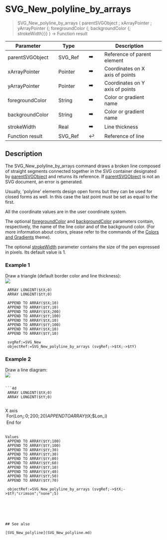 <!-- nodeReference := SVG_New_polyline_by_arrays ( parentReference ; xArray ; yArray ; strokeColor ; fillColor ; strokeWidth )
 -> parentReference (Text)
 -> xArray (Pointer)
 -> yArray (Pointer)
 -> strokeColor (Text)
 -> fillColor (Text)
 -> strokeWidth (Real)
 <- nodeReference (Text)-->
# SVG_New_polyline_by_arrays

> SVG_New_polyline_by_arrays ( parentSVGObject ; xArrayPointer ; yArrayPointer {; foregroundColor {; backgroundColor {; strokeWidth}}} ) -> Function result

| Parameter |     | Type |     |     |     | Description |     |
| --- | --- | --- | --- | --- | --- | --- | --- |
| parentSVGObject |     | SVG_Ref |     | ➡️ |     | Reference of parent element |     |
| xArrayPointer |     | Pointer |     | ➡️ |     | Coordinates on X axis of points |     |
| yArrayPointer |     | Pointer |     | ➡️ |     | Coordinates on Y axis of points |     |
| foregroundColor |     | String |     | ➡️ |     | Color or gradient name |     |
| backgroundColor |     | String |     | ➡️ |     | Color or gradient name |     |
| strokeWidth |     | Real |     | ➡️ |     | Line thickness |     |
| Function result |     | SVG_Ref |     | ↩️ |     | Reference of line |     |

## Description

The SVG_New_polyline_by_arrays command draws a broken line composed of straight segments connected together in the SVG container designated by [parentSVGObject](# "Reference of parent element") and returns its reference. If [parentSVGObject](# "Reference of parent element") is not an SVG document, an error is generated.

Usually, 'polyline' elements design open forms but they can be used for closed forms as well. In this case the last point must be set as equal to the first.

All the coordinate values are in the user coordinate system.

The optional [foregroundColor](# "Color or gradient name") and [backgroundColor](# "Color or gradient name") parameters contain, respectively, the name of the line color and of the background color. (For more information about colors, please refer to the commands of the [Colors and Gradients](../Colors%20and%20Gradients.md) theme).

The optional [strokeWidth](# "Line thickness") parameter contains the size of the pen expressed in pixels. Its default value is 1.

### Example 1  

Draw a triangle (default border color and line thickness):  
![](https://doc.4d.com/4Dv19/picture/196982/pict196982.en.png)

```4d
 ARRAY LONGINT($tX;0)  
 ARRAY LONGINT($tY;0)  
   
 APPEND TO ARRAY($tX;10)  
 APPEND TO ARRAY($tY;10)  
 APPEND TO ARRAY($tX;200)  
 APPEND TO ARRAY($tY;100)  
 APPEND TO ARRAY($tX;10)  
 APPEND TO ARRAY($tY;100)  
 APPEND TO ARRAY($tX;10)  
 APPEND TO ARRAY($tY;10)  
   
 svgRef:=SVG_New   
 objectRef:=SVG_New_polyline_by_arrays (svgRef;->$tX;->$tY)
```

### Example 2  

Draw a line diagram:  
![](https://doc.4d.com/4Dv19/picture/196983/pict196983.en.png)

```4d

```4d
 ARRAY LONGINT($tX;0)  
 ARRAY LONGINT($tY;0)  
  
```

X axis  
 For($Lon_i;0;200;20)  
    APPEND TO ARRAY($tX;$Lon_i)  
 End for  
  
```
Values  
 APPEND TO ARRAY($tY;100)  
 APPEND TO ARRAY($tY;100)  
 APPEND TO ARRAY($tY;30)  
 APPEND TO ARRAY($tY;30)  
 APPEND TO ARRAY($tY;80)  
 APPEND TO ARRAY($tY;60)  
 APPEND TO ARRAY($tY;10)  
 APPEND TO ARRAY($tY;40)  
 APPEND TO ARRAY($tY;50)  
 APPEND TO ARRAY($tY;70)  
   
 objectRef:=SVG_New_polyline_by_arrays (svgRef;->$tX;->$tY;"crimson";"none";5)
```

```4d


  
  

## See also 

[SVG_New_polyline](SVG_New_polyline.md)
